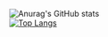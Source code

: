 ![Anurag's GitHub stats](https://github-readme-stats.vercel.app/api?username=9thanaphat&theme=dark&show_icons=true)<br>
[![Top Langs](https://github-readme-stats.vercel.app/api/top-langs/?username=9thanaphat&theme=dark)](https://github.com/anuraghazra/github-readme-stats)
